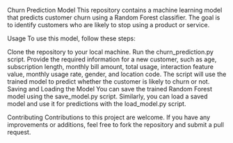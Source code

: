 Churn Prediction Model
This repository contains a machine learning model that predicts customer churn using a Random Forest classifier. The goal is to identify customers who are likely to stop using a product or service.

Usage
To use this model, follow these steps:

Clone the repository to your local machine.
Run the churn_prediction.py script.
Provide the required information for a new customer, such as age, subscription length, monthly bill amount, total usage, interaction feature value, monthly usage rate, gender, and location code.
The script will use the trained model to predict whether the customer is likely to churn or not.
Saving and Loading the Model
You can save the trained Random Forest model using the save_model.py script. Similarly, you can load a saved model and use it for predictions with the load_model.py script.

Contributing
Contributions to this project are welcome. If you have any improvements or additions, feel free to fork the repository and submit a pull request.


